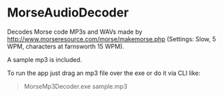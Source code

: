 # MorseAudioDecoder

Decodes Morse code MP3s and WAVs made by http://www.morseresource.com/morse/makemorse.php
(Settings: Slow,	5 WPM, characters at farnsworth 15 WPM).

A sample mp3 is included.

To run the app just drag an mp3 file over the exe or do it via CLI like:
> MorseMp3Decoder.exe sample.mp3
